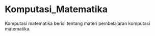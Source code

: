 # Komputasi_Matematika
Komputasi matematika berisi tentang materi pembelajaran komputasi matematika.
